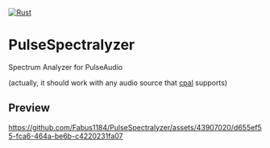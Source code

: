 [![Rust](https://github.com/Fabus1184/PulseSpectralyzer/actions/workflows/rust.yml/badge.svg)](https://github.com/Fabus1184/PulseSpectralyzer/actions/workflows/rust.yml)

# PulseSpectralyzer

Spectrum Analyzer for PulseAudio

(actually, it should work with any audio source that [cpal](https://crates.io/crates/cpal) supports)

## Preview

https://github.com/Fabus1184/PulseSpectralyzer/assets/43907020/d655ef55-fca6-464a-be6b-c4220231fa07
